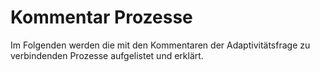 # Kommentar Prozesse

Im Folgenden werden die mit den Kommentaren der Adaptivitätsfrage zu verbindenden Prozesse aufgelistet und erklärt.